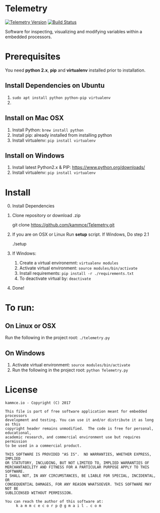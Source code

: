 # Telemetry

[![Telemetry Version](https://img.shields.io/badge/version-1.0.0-blue.svg)](https://github.com/kammce/Telemetry)
[![Build Status](https://api.travis-ci.org/kammce/Telemetry.svg?branch=master)](https://travis-ci.org/kammce/Telemetry)
<!-- [![Inline docs](http://inch-ci.org/github/kammce/RoverCore-MC.svg?branch=master&style=shields)](http://inch-ci.org/github/kammce/RoverCore-MC) -->

Software for inspecting, visualizing and modifying variables within a embedded processors.

# Prerequisites
You need **python 2.x**, **pip** and **virtualenv** installed prior to installation.

## Install Dependencies on Ubuntu
1. `sudo apt install python python-pip virtualenv`
2.

## Install on Mac OSX
1. Install Python: `brew install python`
2. Install pip: already installed from installing python
3. Install virtualenv: `pip install virtualenv`

## Install on Windows
1. Install latest Python2.x & PIP: https://www.python.org/downloads/
2. Install virtualenv: `pip install virtualenv`

# Install

0. Install Dependencies

1. Clone repository or download .zip

    git clone https://github.com/kammce/Telemetry.git

2. If you are on OSX or Linux Run **setup** script. If Windows, Do step 2.1

    ./setup

2. If Windows:

    1. Create a virtual environemnt: `virtualenv modules`
    2. Activate virtual environment: `source modules/bin/activate`
    3. Install requirements: `pip install -r ./requirements.txt`
    4. To deactivate virtual by: `deactivate`

3. Done!

# To run:

## On Linux or OSX

Run the following in the project root: `./telemetry.py`

## On Windows

1. Activate virtual environment: `source modules/bin/activate`
2. Run the following in the project root: `python Telemetry.py`

# License

    kammce.io - Copyright (C) 2017

    This file is part of free software application meant for embedded processors
    development and testing. You can use it and/or distribute it as long as this
    copyright header remains unmodified.  The code is free for personal, educational,
    academic research, and commercial environment use but requires permission
    to be used in a commercial product.

    THIS SOFTWARE IS PROVIDED "AS IS".  NO WARRANTIES, WHETHER EXPRESS, IMPLIED
    OR STATUTORY, INCLUDING, BUT NOT LIMITED TO, IMPLIED WARRANTIES OF
    MERCHANTABILITY AND FITNESS FOR A PARTICULAR PURPOSE APPLY TO THIS SOFTWARE.
    I SHALL NOT, IN ANY CIRCUMSTANCES, BE LIABLE FOR SPECIAL, INCIDENTAL, OR
    CONSEQUENTIAL DAMAGES, FOR ANY REASON WHATSOEVER. THIS SOFTWARE MAY NOT BE
    SUBLICENSED WITHOUT PERMISSION.

    You can reach the author of this software at:
         k a m m c e c o r p @ g m a i l . c o m
